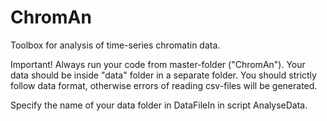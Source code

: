# ChromAn
Toolbox for analysis of time-series chromatin data.

Important! 
Always run your code from master-folder ("ChromAn"). 
Your data should be inside "data" folder in a separate folder. You should strictly follow data format, otherwise errors of reading csv-files will be generated.

Specify the name of your data folder in DataFileIn in script AnalyseData. 
